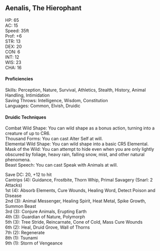 ## Aenalis, The Hierophant 

HP: 65 \
AC: 15 \
Speed: 35ft \
Prof: +6 \
STR: 13 \
DEX: 20 \
CON: 6 \
INT: 12 \
WIS: 23 \
CHA: 16

#### Proficiencies
Skills: Perception, Nature, Survival, Athletics, Stealth, History, Animal Handling, Intimidation \
Saving Throws: Intelligence, Wisdom, Constitution \
Languages: Common, Elvish, Druidic 

#### Druidic Techniques
Combat Wild Shape: You can wild shape as a bonus action, turning into a creature of up to CR6. \
Thousand Forms: You can cast Alter Self at will. \
Elemental Wild Shape: You can wild shape into a basic CR5 Elemental. \
Mask of the Wild: You can attempt to hide even when you are only lightly obscured by foliage, heavy rain, falling snow, mist, and other natural phenomena. \
Beast Speech: You can cast Speak with Animals at will. 

Save DC: 20, +12 to hit \
Cantrips (4): Guidance, Frostbite, Thorn Whip, Primal Savagery (Snarl: 2 Attacks) \
1st (4): Absorb Elements, Cure Wounds, Healing Word, Detect Poison and Disease \
2nd (3): Animal Messenger, Healing Spirit, Heat Metal, Spike Growth, Summon Beast \
3rd (3): Conjure Animals, Erupting Earth \
4th (3): Guardian of Nature, Polymorph \
5th (3): Tree Stride, Reincarnate, Cone of Cold, Mass Cure Wounds \
6th (2): Heal, Druid Grove, Wall of Thorns \
7th (2): Regenerate \
8th (1): Tsunami \
9th (1): Storm of Vengeance
